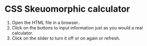 ﻿# CSS Skeuomorphic calculator

1. Open the HTML file in a browser..
2. Click on the buttons to input information just as you would a real calculator.
3. Click on the slider to turn it off or on again or refresh.
